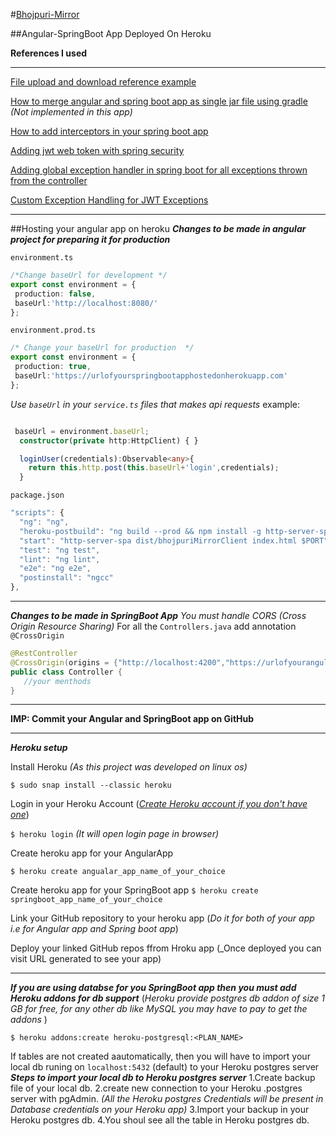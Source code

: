 #[Bhojpuri-Mirror](https://bhojpuri-mirror.herokuapp.com/ "App on heroku")

##Angular-SpringBoot App Deployed On Heroku

**References I used**
***
[File upload and download reference example](https://www.callicoder.com/spring-boot-file-upload-download-jpa-hibernate-mysql-database-example/ )


[How to merge angular and spring boot app as single jar file using gradle](https://ordina-jworks.github.io/architecture/2018/10/12/spring-boot-angular-gradle.html)
_(Not implemented in this app)_


[How to add interceptors in your spring boot app](https://www.baeldung.com/spring-mvc-handlerinterceptor )

[Adding jwt web token with spring security](https://www.javainuse.com/spring/boot-jwt)


[Adding global exception handler in spring boot for all exceptions thrown from the controller](https://www.studytonight.com/spring-bootspring-boot-global-exception-handling)

[Custom Exception Handling for JWT Exceptions](https://medium.com/fullstackblog/spring-security-jwt-token-expired-custom-response-b85437914b81)
***
##Hosting your angular app on heroku
**_Changes to be made in angular project for preparing it for production_**

 ```environment.ts```
 ```typescript
 /*Change baseUrl for development */
export const environment = {
  production: false,
  baseUrl:'http://localhost:8080/'
};


 ```
  ```environment.prod.ts```
 ```typescript
 /* Change your baseUrl for production  */
export const environment = {
  production: true,
  baseUrl:'https://urlofyourspringbootapphostedonherokuapp.com'
};


 ```
_Use ```baseUrl``` in your ```service.ts``` files that makes api requests_
example:

```typescript

 baseUrl = environment.baseUrl;
  constructor(private http:HttpClient) { }

  loginUser(credentials):Observable<any>{
    return this.http.post(this.baseUrl+'login',credentials);
  }


```


 ```package.json```
  ```typescript
 "scripts": {
    "ng": "ng",
    "heroku-postbuild": "ng build --prod && npm install -g http-server-spa",
    "start": "http-server-spa dist/bhojpuriMirrorClient index.html $PORT",
    "test": "ng test",
    "lint": "ng lint",
    "e2e": "ng e2e",
    "postinstall": "ngcc"
  },


 ```
 ***
 **_Changes to be made in SpringBoot App_**
 _You must handle CORS (Cross Origin Resource Sharing)_
 For all the ```Controllers.java``` add annotation ```@CrossOrigin```
 
 
 ```Java
 @RestController
@CrossOrigin(origins = {"http://localhost:4200","https://urlofyourangularapphostedonherokuapp.com"})
public class Controller {
    //your menthods
}
```
***
**IMP: Commit your Angular and SpringBoot app on GitHub**
***
**_Heroku setup_**

Install Heroku
_(As this project was developed on linux os)_

```$ sudo snap install --classic heroku```

Login in your Heroku Account
([_Create Heroku account if you don't have one_](https://www.heroku.com/))

```$ heroku login```
_(It will open login page in browser)_

Create heroku app for your AngularApp

```$ heroku create angualar_app_name_of_your_choice```

Create heroku app for your SpringBoot app
```$ heroku create springboot_app_name_of_your_choice```

Link your GitHub repository to your heroku app
(_Do it for both of your app i.e for Angular app and Spring boot app_)

Deploy your linked GitHub repos ffrom Hroku app
(_Once deployed you can visit URL generated to see your app)

***
**_If you are using databse for you SpringBoot app then you must add Heroku addons for db support_**
(_Heroku provide postgres db addon of size 1 GB for free, for any other db like MySQL you may have to pay to get the addons_ )

```$ heroku addons:create heroku-postgresql:<PLAN_NAME>```

If tables are not created aautomatically, then you will have to import your local db runing on ```localhost:5432``` (default) to your Heroku postgres server
**_Steps to import your local db to Heroku postgres server_**
1.Create backup file of your local db.
2.create new connection to your Heroku .postgres server with pgAdmin.
 _(All the Heroku postgres Credentials will be present in Database credentials on your Heroku app)_
3.Import your backup in your Heroku postgres db.
4.You shoul see all the table in Heroku postgres db.









